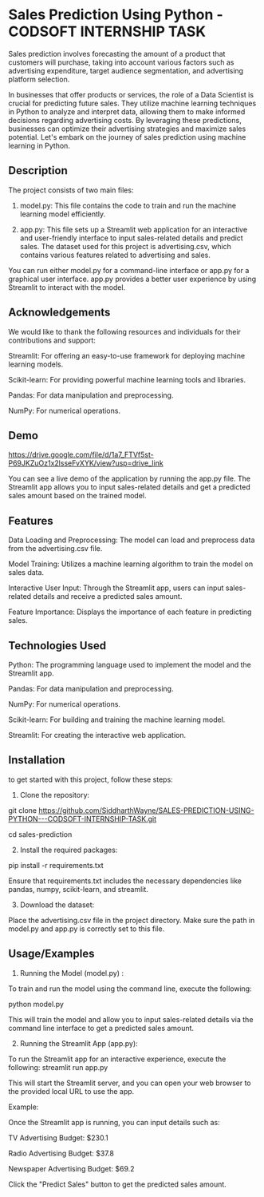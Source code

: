 
# Sales Prediction Using Python - CODSOFT INTERNSHIP TASK

Sales prediction involves forecasting the amount of a product that customers will purchase, taking into account various factors such as advertising expenditure, target audience segmentation, and advertising platform selection.

In businesses that offer products or services, the role of a Data Scientist is crucial for predicting future sales. They utilize machine learning techniques in Python to analyze and interpret data, allowing them to make informed decisions regarding advertising costs. By leveraging these predictions, businesses can optimize their advertising strategies and maximize sales potential. Let's embark on the journey of sales prediction using machine learning in Python.

## Description

The project consists of two main files:

1) model.py: This file contains the code to train and run the machine learning model efficiently.

2) app.py: This file sets up a Streamlit web application for an interactive and user-friendly interface to input sales-related details and predict sales.
The dataset used for this project is advertising.csv, which contains various features related to advertising and sales.

You can run either model.py for a command-line interface or app.py for a graphical user interface. app.py provides a better user experience by using Streamlit to interact with the model.
## Acknowledgements

We would like to thank the following resources and individuals for their contributions and support:

Streamlit: For offering an easy-to-use framework for deploying machine learning models.

Scikit-learn: For providing powerful machine learning tools and libraries.

Pandas: For data manipulation and preprocessing.

NumPy: For numerical operations.


## Demo

https://drive.google.com/file/d/1a7_FTVf5st-P69JKZuOz1x2lsseFvXYK/view?usp=drive_link

You can see a live demo of the application by running the app.py file. The Streamlit app allows you to input sales-related details and get a predicted sales amount based on the trained model.
## Features

Data Loading and Preprocessing: The model can load and preprocess data from the advertising.csv file.

Model Training: Utilizes a machine learning algorithm to train the model on sales data.

Interactive User Input: Through the Streamlit app, users can input sales-related details and receive a predicted sales amount.

Feature Importance: Displays the importance of each feature in predicting sales.

## Technologies Used

Python: The programming language used to implement the model and the Streamlit app.

Pandas: For data manipulation and preprocessing.

NumPy: For numerical operations.

Scikit-learn: For building and training the machine learning model.

Streamlit: For creating the interactive web application.
## Installation

to get started with this project, follow these steps:

1) Clone the repository:

git clone https://github.com/SiddharthWayne/SALES-PREDICTION-USING-PYTHON---CODSOFT-INTERNSHIP-TASK.git

cd sales-prediction

2) Install the required packages:

pip install -r requirements.txt

Ensure that requirements.txt includes the necessary dependencies like pandas, numpy, scikit-learn, and streamlit.

3) Download the dataset:

Place the advertising.csv file in the project directory. Make sure the path in model.py and app.py is correctly set to this file.
## Usage/Examples 

1) Running the Model (model.py) :

To train and run the model using the command line, execute the following:

python model.py

This will train the model and allow you to input sales-related details via the command line interface to get a predicted sales amount.

2) Running the Streamlit App (app.py):

To run the Streamlit app for an interactive experience, execute the following:
streamlit run app.py

This will start the Streamlit server, and you can open your web browser to the provided local URL to use the app.

Example:

Once the Streamlit app is running, you can input details such as:

TV Advertising Budget: $230.1

Radio Advertising Budget: $37.8

Newspaper Advertising Budget: $69.2

Click the "Predict Sales" button to get the predicted sales 
amount.
